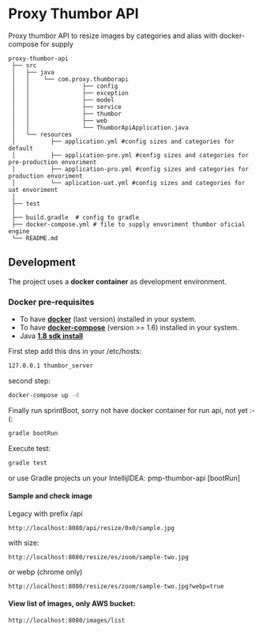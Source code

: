 # Proxy Thumbor API

Proxy thumbor API to resize images by categories and alias with docker-compose for supply

````
proxy-thumbor-api
 ├── src
 │   ├── java
 │   │    └── com.proxy.thumborapi
 │   │               ├── config
 │   │               ├── exception
 │   │               ├── model
 │   │               ├── service
 │   │               ├── thumbor
 │   │               ├── web
 │   │               └── ThumborApiApplication.java
 │   └── resources
 │          ├── application.yml #config sizes and categories for default
 │          ├── application-pre.yml #config sizes and categories for pre-production envoriment
 │          ├── application-pro.yml #config sizes and categories for production envoriment
 │          └── aplication-uat.yml #config sizes and categories for uat envoriment
 │   
 ├── test
 │   
 ├── build.gradle  # config to gradle
 ├── docker-compose.yml # file to supply envoriment thumbor oficial engine
 └── README.md
 ````

## Development
The project uses a **docker container** as development environment.

### Docker pre-requisites
* To have [**docker**](https://www.docker.com/) (last version) installed in your system.
* To have [**docker-compose**](https://docs.docker.com/compose/) (version >= 1.6) installed in your system.
* Java [**1.8 sdk install**](https://docs.oracle.com/javase/8/docs/technotes/guides/install/install_overview.html)

First step add this dns in your /etc/hosts:
```bash
127.0.0.1 thumbor_server
```

second step:
```bash
docker-compose up -d
```

Finally run sprintBoot, sorry not have docker container for run api, not yet :-(:

```bash
gradle bootRun
```

Execute test:
```bash
gradle test
```

or use Gradle projects un your IntellijIDEA:  pmp-thumbor-api \[bootRun\]

#### Sample and check image

Legacy with prefix /api
```
http://localhost:8080/api/resize/0x0/sample.jpg
```

with size:
```
http://localhost:8080/resize/es/zoom/sample-two.jpg
```

or webp (chrome only)
```
http://localhost:8080/resize/es/zoom/sample-two.jpg?webp=true
```

#### View list of images, only AWS bucket:
````
http://localhost:8080/images/list
````
